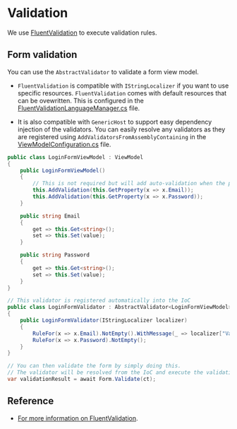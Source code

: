 # Validation

We use [FluentValidation](https://www.nuget.org/packages/FluentValidation/) to execute validation rules.

## Form validation

You can use the `AbstractValidator` to validate a form view model.

- `FluentValidation` is compatible with `IStringLocalizer` if you want to use specific resources. `FluentValidation` comes with default resources that can be ovewritten. This is configured in the [FluentValidationLanguageManager.cs](../src/app/ApplicationTemplate.Shared/Configuration/FluentValidationLanguageManager.cs) file.

- It is also compatible with `GenericHost` to support easy dependency injection of the validators. You can easily resolve any validators as they are registered using `AddValidatorsFromAssemblyContaining` in the [ViewModelConfiguration.cs](../src/app/ApplicationTemplate.Shared/Configuration/ViewModelConfiguration.cs) file.

```csharp
public class LoginFormViewModel : ViewModel
{
    public LoginFormViewModel()
    {
        // This is not required but will add auto-validation when the properties change.
        this.AddValidation(this.GetProperty(x => x.Email));
        this.AddValidation(this.GetProperty(x => x.Password));
    }

    public string Email
    {
        get => this.Get<string>();
        set => this.Set(value);
    }

    public string Password
    {
        get => this.Get<string>();
        set => this.Set(value);
    }
}

// This validator is registered automatically into the IoC
public class LoginFormValidator : AbstractValidator<LoginFormViewModel>
{
    public LoginFormValidator(IStringLocalizer localizer)
    {
        RuleFor(x => x.Email).NotEmpty().WithMessage(_ => localizer["ValidationNotEmpty_Email"]).EmailAddress();
        RuleFor(x => x.Password).NotEmpty();
    }
}

// You can then validate the form by simply doing this.
// The validator will be resolved from the IoC and execute the validation on the view model.
var validationResult = await Form.Validate(ct);
```

## Reference

- [For more information on FluentValidation](https://fluentvalidation.net/).